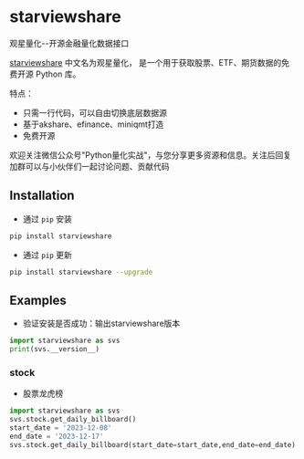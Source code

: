 # starviewshare
观星量化--开源金融量化数据接口

[starviewshare](https://github.com/rchardzhu/starviewshare) 中文名为观星量化， 是一个用于获取股票、ETF、期货数据的免费开源 Python 库。

特点：
* 只需一行代码，可以自由切换底层数据源
* 基于akshare、efinance、miniqmt打造
* 免费开源

欢迎关注微信公众号"Python量化实战"，与您分享更多资源和信息。关注后回复加群可以与小伙伴们一起讨论问题、贡献代码


## Installation

- 通过 `pip` 安装

```bash
pip install starviewshare
```

- 通过 `pip` 更新

```bash
pip install starviewshare --upgrade
```

## Examples

- 验证安装是否成功：输出starviewshare版本

```python
import starviewshare as svs
print(svs.__version__)
```

### stock

- 股票龙虎榜
```python
import starviewshare as svs
svs.stock.get_daily_billboard()
start_date = '2023-12-08'
end_date = '2023-12-17'
svs.stock.get_daily_billboard(start_date=start_date,end_date=end_date)
```